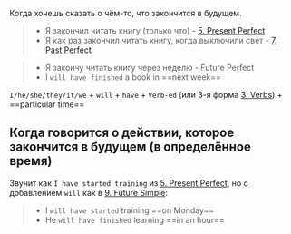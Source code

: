 Когда хочешь сказать о чём-то, что закончится в будущем.

> - Я закончил читать книгу (только что) - [5. Present Perfect](5.%20Present%20Perfect.md)
> - Я как раз закончил читать книгу, когда выключили свет - [7. Past Perfect](7.%20Past%20Perfect.md)

> - Я закончу читать книгу через неделю - Future Perfect
> - I `will have finished` a book in ==next week==

`I/he/she/they/it/we` + `will` + `have` + `Verb-ed` (или 3-я форма [3. Verbs](../Basics/3.%20Verbs.md)) + ==particular time==

## Когда говорится о действии, которое закончится в будущем (в определённое время)

Звучит как `I have started training` из [5. Present Perfect](5.%20Present%20Perfect.md), но с добавлением `will` как в [9. Future Simple](9.%20Future%20Simple.md):

> - I `will have started` training ==on Monday==
> - He `will have finished` learning ==in an hour==
